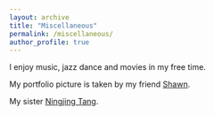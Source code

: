 ```yaml
---
layout: archive
title: "Miscellaneous"
permalink: /miscellaneous/
author_profile: true
---
```


I enjoy music, jazz dance and movies in my free time.

My portfolio picture is taken by my friend [Shawn](https://www.linkedin.com/in/zeshengfu/).

My sister [Ningjing Tang](https://ningjingtang.com/).
